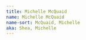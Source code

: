 ```yaml
---
title: Michelle McQuaid
name: Michelle McQuaid
name-sort: McQuaid, Michelle
aka: Shea, Michelle
---
```

